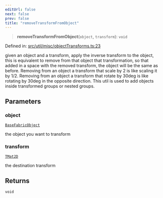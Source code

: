 ```yaml
---
editUrl: false
next: false
prev: false
title: "removeTransformFromObject"
---
```


> **removeTransformFromObject**(`object`, `transform`): `void`

Defined in: [src/util/misc/objectTransforms.ts:23](https://github.com/fabricjs/fabric.js/blob/8206f10a405480a7ba988ff6cfdde6412c1f13f8/src/util/misc/objectTransforms.ts#L23)

given an object and a transform, apply the inverse transform to the object,
this is equivalent to remove from that object that transformation, so that
added in a space with the removed transform, the object will be the same as before.
Removing from an object a transform that scale by 2 is like scaling it by 1/2.
Removing from an object a transform that rotate by 30deg is like rotating by 30deg
in the opposite direction.
This util is used to add objects inside transformed groups or nested groups.

## Parameters

### object

[`BaseFabricObject`](/api/classes/basefabricobject/)

the object you want to transform

### transform

[`TMat2D`](/api/type-aliases/tmat2d/)

the destination transform

## Returns

`void`
